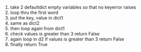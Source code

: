 1. take 2 defaultdict empty variables so that no keyerror raises
2. loop thru the first word
3. put the key, value in dict1
4. same as dict2
5. then loop again from dict1
6. check values is greater than 3 return False
8. again loop in d2 if values is greater than 3 return False
9. finally return True